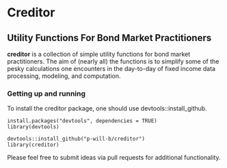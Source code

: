 # Creditor

## Utility Functions For Bond Market Practitioners

**creditor** is a collection of simple utility functions for bond market practitioners. The aim of (nearly all) the functions is to simplify some of the pesky calculations one encounters in the day-to-day of fixed income data processing, modeling, and computation.

### Getting up and running

To install the creditor package, one should use devtools::install_github.

```
install.packages("devtools", dependencies = TRUE)
library(devtools)

devtools::install_github("p-will-b/creditor")
library(creditor)

```
Please feel free to submit ideas via pull requests for additional functionality.
